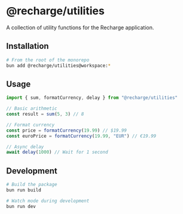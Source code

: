 # @recharge/utilities

A collection of utility functions for the Recharge application.

## Installation

```bash
# From the root of the monorepo
bun add @recharge/utilities@workspace:*
```

## Usage

```typescript
import { sum, formatCurrency, delay } from "@recharge/utilities"

// Basic arithmetic
const result = sum(5, 3) // 8

// Format currency
const price = formatCurrency(19.99) // $19.99
const euroPrice = formatCurrency(19.99, "EUR") // €19.99

// Async delay
await delay(1000) // Wait for 1 second
```

## Development

```bash
# Build the package
bun run build

# Watch mode during development
bun run dev
```
